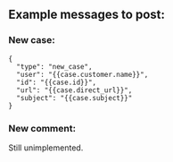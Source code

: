 ## Example messages to post:

### New case:

    {
      "type": "new_case",
      "user": "{{case.customer.name}}", 
      "id": "{{case.id}}",
      "url": "{{case.direct_url}}",
      "subject": "{{case.subject}}"
    }

### New comment:

Still unimplemented.